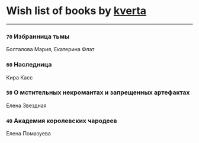 # Wish list of books by [kverta](http://vk.com/id312298637)
---

### `70` Избранница тьмы
Болталова Мария, Екатерина Флат

### `60` Наследница
Кира Касс

### `50` О мстительных некромантах и запрещенных артефактах
Елена Звездная

### `40` Академия королевских чародеев
Елена Помазуева


